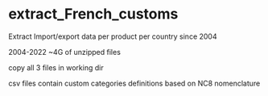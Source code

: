 # extract_French_customs
Extract Import/export data per product per country since 2004

2004-2022 ~4G of unzipped files

copy all 3 files in working dir

csv files contain custom categories definitions based on NC8 nomenclature
